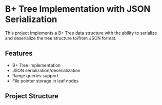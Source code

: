 # B+ Tree Implementation with JSON Serialization

This project implements a B+ Tree data structure with the ability to serialize and deserialize the tree structure to/from JSON format.

## Features
- B+ Tree implementation
- JSON serialization/deserialization
- Range queries support
- File pointer storage in leaf nodes

## Project Structure 